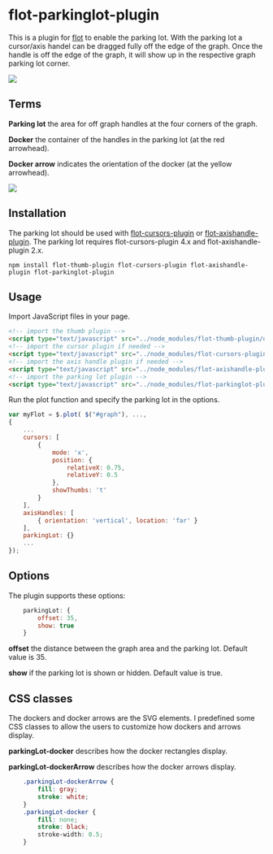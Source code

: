 flot-parkinglot-plugin
============

This is a plugin for [flot](http://www.flotcharts.org/) to enable the parking lot. With the parking lot a cursor/axis handel can be dragged fully off the edge of the graph. Once the handle is off the edge of the graph, it will show up in the respective graph parking lot corner.

![](https://raw.githubusercontent.com/ni-kismet/flot-parkinglot-plugin/master/resources/parking-lot.png?token=AI4nNY7LJQoh4WDtyxku0ya2TOferQkJks5ciLPQwA%3D%3D)

Terms
-----
**Parking lot** the area for off graph handles at the four corners of the graph.

**Docker** the container of the handles in the parking lot (at the red arrowhead).

**Docker arrow** indicates the orientation of the docker (at the yellow arrowhead).

![](https://raw.githubusercontent.com/ni-kismet/flot-parkinglot-plugin/master/resources/docker.png?token=AI4nNVySPWKNQNLPsqkTq0iaBbS5RR2Jks5ciLMcwA%3D%3D)

Installation
------------
The parking lot should be used with [flot-cursors-plugin](https://www.npmjs.com/package/flot-cursors-plugin) or [flot-axishandle-plugin](https://www.npmjs.com/package/flot-axishandle-plugin). The parking lot requires flot-cursors-plugin 4.x and flot-axishandle-plugin 2.x.
```node
npm install flot-thumb-plugin flot-cursors-plugin flot-axishandle-plugin flot-parkinglot-plugin
```

Usage
-----
Import JavaScript files in your page.
```HTML
<!-- import the thumb plugin -->
<script type="text/javascript" src="../node_modules/flot-thumb-plugin/dist/es5/jquery.thumb.js"></script>
<!-- import the cursor plugin if needed -->
<script type="text/javascript" src="../node_modules/flot-cursors-plugin/dist/es5/jquery.flot.cursors.js"></script>
<!-- import the axis handle plugin if needed -->
<script type="text/javascript" src="../node_modules/flot-axishandle-plugin/dist/es5/jquery.flot.axishandle.js"></script>
<!-- import the parking lot plugin -->
<script type="text/javascript" src="../node_modules/flot-parkinglot-plugin/dist/es5/jquery.flot.parkinglot.js"></script>
```
Run the plot function and specify the parking lot in the options.
```javascript
var myFlot = $.plot( $("#graph"), ...,
{
    ...
    cursors: [
        {
            mode: 'x',
            position: {
                relativeX: 0.75,
                relativeY: 0.5
            },
            showThumbs: 't'
        }
    ],
    axisHandles: [
        { orientation: 'vertical', location: 'far' }
    ],
    parkingLot: {}
    ...
});
```

Options
-------
The plugin supports these options:
```javascript
    parkingLot: {
        offset: 35,
        show: true
    }
```

**offset** the distance between the graph area and the parking lot. Default value is 35.

**show** if the parking lot is shown or hidden. Default value is true.

CSS classes
-----------
The dockers and docker arrows are the SVG elements. I predefined some CSS classes to allow the users to customize how dockers and arrows display.

**parkingLot-docker** describes how the docker rectangles display.

**parkingLot-dockerArrow** describes how the docker arrows display.
```css
    .parkingLot-dockerArrow {
        fill: gray;
        stroke: white;
    }
    .parkingLot-docker {
        fill: none;
        stroke: black;
        stroke-width: 0.5;
    }
```
